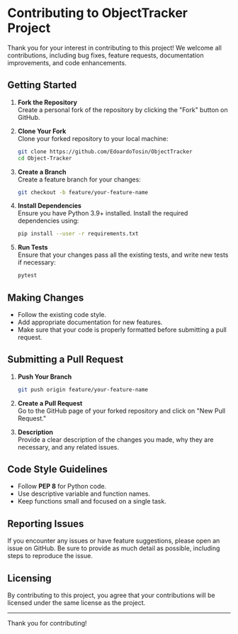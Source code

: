 # Contributing to ObjectTracker Project

Thank you for your interest in contributing to this project! We welcome all contributions, including bug fixes, feature requests, documentation improvements, and code enhancements.

## Getting Started

1. **Fork the Repository**  
   Create a personal fork of the repository by clicking the "Fork" button on GitHub.

2. **Clone Your Fork**  
   Clone your forked repository to your local machine:
   ```bash
   git clone https://github.com/EdoardoTosin/ObjectTracker
   cd Object-Tracker
   ```

3. **Create a Branch**  
   Create a feature branch for your changes:
   ```bash
   git checkout -b feature/your-feature-name
   ```

4. **Install Dependencies**  
   Ensure you have Python 3.9+ installed. Install the required dependencies using:
   ```bash
   pip install --user -r requirements.txt
   ```

5. **Run Tests**  
   Ensure that your changes pass all the existing tests, and write new tests if necessary:
   ```bash
   pytest
   ```

## Making Changes

- Follow the existing code style.  
- Add appropriate documentation for new features.  
- Make sure that your code is properly formatted before submitting a pull request.

## Submitting a Pull Request

1. **Push Your Branch**  
   ```bash
   git push origin feature/your-feature-name
   ```

2. **Create a Pull Request**  
   Go to the GitHub page of your forked repository and click on "New Pull Request."

3. **Description**  
   Provide a clear description of the changes you made, why they are necessary, and any related issues.

## Code Style Guidelines

- Follow **PEP 8** for Python code.  
- Use descriptive variable and function names.  
- Keep functions small and focused on a single task.

## Reporting Issues

If you encounter any issues or have feature suggestions, please open an issue on GitHub. Be sure to provide as much detail as possible, including steps to reproduce the issue.

## Licensing

By contributing to this project, you agree that your contributions will be licensed under the same license as the project.

---

Thank you for contributing!
